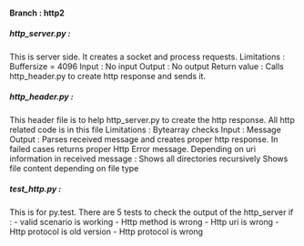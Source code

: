 <h4>Branch : http2<h4>
<h5>http_server.py :<br\></h5>
    This is server side. It creates a socket and process requests.
    Limitations :
        Buffersize = 4096
    Input    : No input
    Output : No output
    Return value : Calls http_header.py to create http response and sends it.
<h5>http_header.py :<br\></h5>
    This header file is to help http_server.py to create the http response. All http related code is in this file
    Limitations : Bytearray checks
    Input : Message
    Output : Parses received message and creates proper http response. 
             In failed cases returns proper Http Error message.
             Depending on uri information in received message :
                Shows all directories recursively
                Shows file content depending on file type
<h5>test_http.py :<br\></h5>
    This is for py.test. There are 5 tests to check the output of the http_server if  :
        - valid scenario is working
        - Http method is wrong
        - Http uri is wrong
        - Http protocol is old version
        - Http protocol is wrong
